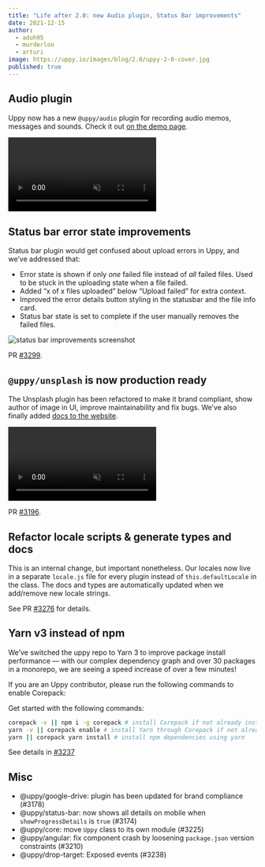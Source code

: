 ```yaml
---
title: "Life after 2.0: new Audio plugin, Status Bar improvements" 
date: 2021-12-15
author: 
  - aduh95
  - murderlon
  - arturi
image: https://uppy.io/images/blog/2.0/uppy-2-0-cover.jpg
published: true
---
```


<!--more-->

## Audio plugin

Uppy now has a new `@uppy/audio` plugin for recording audio memos, messages and sounds. Check it out [on the demo page](https://uppy.io/examples/dashboard/).

<video alt="Audio plugin demo" muted autoplay loop>
  <source src="/images/blog/2.0-2.3/audio-demo.mp4" type="video/mp4">
  Your browser does not support the video tag: https://uppy.io/images/blog/2.0-2.3/audio-demo.mp4
</video>

## Status bar error state improvements

Status bar plugin would get confused about upload errors in Uppy, and we’ve addressed that:

* Error state is shown if only _one_ failed file instead of _all_ failed files. Used to be stuck in the uploading state when a file failed.
* Added “x of x files uploaded” below “Upload failed” for extra context.
* Improved the error details button styling in the statusbar and the file info card.
* Status bar state is set to complete if the user manually removes the failed files.

![status bar improvements screenshot](/images/blog/2.0-2.3/status-bar-improvements.jpg)

PR [#3299](https://github.com/transloadit/uppy/pull/3299).

## `@uppy/unsplash` is now production ready

The Unsplash plugin has been refactored to make it brand compliant, show author of image in UI, improve maintainability and fix bugs. We’ve also finally added [docs to the website](https://uppy.io/docs/unsplash/).

<video alt="Audio plugin demo" muted autoplay loop>
  <source src="/images/blog/2.0-2.3/unsplash-demo.mp4" type="video/mp4">
  Your browser does not support the video tag: https://uppy.io/images/blog/2.0-2.3/unsplash-demo.mp4
</video>

PR [#3196](https://github.com/transloadit/uppy/pull/3196).

## Refactor locale scripts & generate types and docs

This is an internal change, but important nonetheless. Our locales now live in a separate `locale.js` file for every plugin instead of `this.defaultLocale` in the class. The docs and types are automatically updated when we add/remove new locale strings.

See PR [#3276](https://github.com/transloadit/uppy/pull/3276) for details.

## Yarn v3 instead of npm

We’ve switched the uppy repo to Yarn 3 to improve package install performance — with our complex dependency graph and over 30 packages in a monorepo, we are seeing a speed increase of over a few minutes!

If you are an Uppy contributor, please run the following commands to enable Corepack:

Get started with the following commands:

```sh
corepack -v || npm i -g corepack # install Corepack if not already installed
yarn -v || corepack enable # install Yarn through Corepack if not already installed
yarn || corepack yarn install # install npm dependencies using yarn
```

See details in [#3237](https://github.com/transloadit/uppy/pull/3237)

## Misc

* @uppy/google-drive: plugin has been updated for brand compliance (#3178)
* @uppy/status-bar: now shows all details on mobile when `showProgressDetails` is `true` (#3174)
* @uppy/core: move `Uppy` class to its own module (#3225)
* @uppy/angular: fix component crash by loosening `package.json` version constraints (#3210)
* @uppy/drop-target: Exposed events (#3238)
